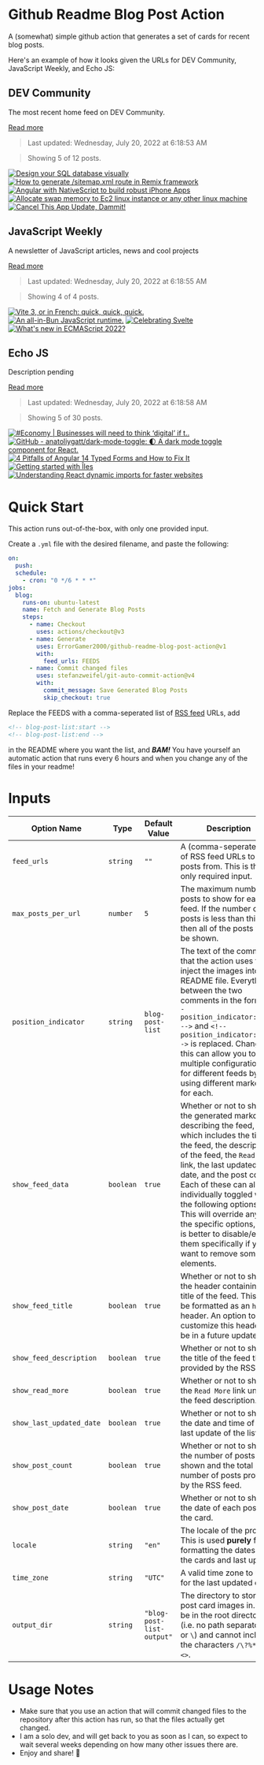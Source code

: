 # Github Readme Blog Post Action

A (somewhat) simple github action that generates a set of cards for recent blog posts.

Here's an example of how it looks given the URLs for DEV Community, JavaScript Weekly, and Echo JS:

<!-- post-list:start -->
## DEV Community

The most recent home feed on DEV Community.

[Read more](https://dev.to)
> Last updated: Wednesday, July 20, 2022 at 6:18:53 AM

> Showing 5 of 12 posts.

[![Design your SQL database visually](https://raw.githubusercontent.com/ErrorGamer2000/github-readme-blog-post-action/main/generated_files/DEV_Community/Design_your_SQL_database_visually.svg)](https://dev.to/polterguy/design-your-sql-database-visually-3dci)
[![How to generate /sitemap.xml route in Remix framework](https://raw.githubusercontent.com/ErrorGamer2000/github-readme-blog-post-action/main/generated_files/DEV_Community/How_to_generate__sitemap.xml_route_in_Remix_framework.svg)](https://dev.to/burhanharoon/how-to-generate-sitemapxml-route-in-remix-framework-25dc)
[![Angular with NativeScript to build robust iPhone Apps](https://raw.githubusercontent.com/ErrorGamer2000/github-readme-blog-post-action/main/generated_files/DEV_Community/Angular_with_NativeScript_to_build_robust_iPhone_Apps.svg)](https://dev.to/scalacode/angular-with-nativescript-to-build-robust-iphone-apps-4c3f)
[![Allocate swap memory to Ec2 linux instance or any other linux machine](https://raw.githubusercontent.com/ErrorGamer2000/github-readme-blog-post-action/main/generated_files/DEV_Community/Allocate_swap_memory_to_Ec2_linux_instance_or_any_other_linux_machine.svg)](https://dev.to/shankarsurya035/allocate-swap-memory-to-ec2-linux-instance-or-any-other-linux-machine-2ldh)
[![Cancel This App Update, Dammit!](https://raw.githubusercontent.com/ErrorGamer2000/github-readme-blog-post-action/main/generated_files/DEV_Community/Cancel_This_App_Update__Dammit!.svg)](https://dev.to/solidi/cancel-this-app-update-dammit-5f6j)


## JavaScript Weekly

A newsletter of JavaScript articles, news and cool projects

[Read more](https://javascriptweekly.com/)
> Last updated: Wednesday, July 20, 2022 at 6:18:55 AM

> Showing 4 of 4 posts.

[![Vite 3, or in French: quick, quick, quick.](https://raw.githubusercontent.com/ErrorGamer2000/github-readme-blog-post-action/main/generated_files/JavaScript_Weekly/Vite_3__or_in_French__quick__quick__quick..svg)](https://javascriptweekly.com/issues/598)
[![An all-in-Bun JavaScript runtime.](https://raw.githubusercontent.com/ErrorGamer2000/github-readme-blog-post-action/main/generated_files/JavaScript_Weekly/An_all-in-Bun_JavaScript_runtime..svg)](https://javascriptweekly.com/issues/597)
[![Celebrating Svelte](https://raw.githubusercontent.com/ErrorGamer2000/github-readme-blog-post-action/main/generated_files/JavaScript_Weekly/Celebrating_Svelte.svg)](https://javascriptweekly.com/issues/596)
[![What's new in ECMAScript 2022?](https://raw.githubusercontent.com/ErrorGamer2000/github-readme-blog-post-action/main/generated_files/JavaScript_Weekly/What's_new_in_ECMAScript_2022_.svg)](https://javascriptweekly.com/issues/595)


## Echo JS

Description pending

[Read more](
http://www.echojs.com
)
> Last updated: Wednesday, July 20, 2022 at 6:18:58 AM

> Showing 5 of 30 posts.

[![#Economy | Businesses will need to think ‘digital’ if t..](https://raw.githubusercontent.com/ErrorGamer2000/github-readme-blog-post-action/main/generated_files/_Echo_JS_/_Economy___Businesses_will_need_to_think_‘digital’_if_t...svg)](https://stockinforce.com/tweet/il&fs-transportation-networks-ltd/1425/economy-businesses-will-need-to-think-%e2%80%98digital-if-they-are-to-compete-and/1509218899585376264)
[![GitHub - anatoliygatt/dark-mode-toggle: 🌓 A dark mode toggle component for React.](https://raw.githubusercontent.com/ErrorGamer2000/github-readme-blog-post-action/main/generated_files/_Echo_JS_/GitHub_-_anatoliygatt_dark-mode-toggle__🌓_A_dark_mode_toggle_component_for_React..svg)](https://github.com/anatoliygatt/dark-mode-toggle)
[![4 Pitfalls of Angular 14 Typed Forms and How to Fix It](https://raw.githubusercontent.com/ErrorGamer2000/github-readme-blog-post-action/main/generated_files/_Echo_JS_/4_Pitfalls_of_Angular_14_Typed_Forms_and_How_to_Fix_It.svg)](https://medium.com/@iam.guid/why-new-angular-14-typed-forms-isnt-good-and-how-to-fix-it-1ffebf193df)
[![Getting started with Îles](https://raw.githubusercontent.com/ErrorGamer2000/github-readme-blog-post-action/main/generated_files/_Echo_JS_/Getting_started_with_Îles.svg)](https://blog.openreplay.com/getting-started-with-iles)
[![Understanding React dynamic imports for faster websites](https://raw.githubusercontent.com/ErrorGamer2000/github-readme-blog-post-action/main/generated_files/_Echo_JS_/Understanding_React_dynamic_imports_for_faster_websites.svg)](https://blog.openreplay.com/understanding-react-dynamic-imports-for-faster-websites)


<!-- post-list:end -->

# Quick Start

This action runs out-of-the-box, with only one provided input.

Create a `.yml` file with the desired filename, and paste the following:

```yml
on:
  push:
  schedule:
    - cron: "0 */6 * * *"
jobs:
  blog:
    runs-on: ubuntu-latest
    name: Fetch and Generate Blog Posts
    steps:
      - name: Checkout
        uses: actions/checkout@v3
      - name: Generate
        uses: ErrorGamer2000/github-readme-blog-post-action@v1
        with:
          feed_urls: FEEDS
      - name: Commit changed files
        uses: stefanzweifel/git-auto-commit-action@v4
        with:
          commit_message: Save Generated Blog Posts
          skip_checkout: true
```

Replace the FEEDS with a comma-seperated list of [RSS feed](https://rss.com/blog/how-do-rss-feeds-work/) URLs, add

```md
<!-- blog-post-list:start -->
<!-- blog-post-list:end -->
```

in the README where you want the list, and **_BAM!_** You have yourself an automatic action that runs every 6 hours and when you change any of the files in your readme!

# Inputs

<table>
  <thead>
    <tr>
      <th>Option Name</th>
      <th>Type</th>
      <th>Default Value</th>
      <th>Description</th>
    </tr>
  </thead>
  <tbody>
    <tr>
      <td><code>feed_urls</code></td>
      <td><code>string</code></td>
      <td><code>""</code></td>
      <td>A (comma-seperated) list of RSS feed URLs to load posts from. This is the only required input.</td>
    </tr>
    <tr>
      <td><code>max_posts_per_url</code></td>
      <td><code>number</code></td>
      <td><code>5</code></td>
      <td>The maximum number of posts to show for each feed. If the number of posts is less than this, then all of the posts will be shown.</td>
    </tr>
    <tr>
      <td><code>position_indicator</code></td>
      <td><code>string</code></td>
      <td><code>blog-post-list</code></td>
      <td>The text of the comments that the action uses to inject the images into the README file. Everything between the two comments in the form <code>&lt;!-- position_indicator:start --&gt;</code> and <code>&lt;!-- position_indicator:end --&gt;</code> is replaced. Changing this can allow you to use multiple configurations for different feeds by using different markers for each.</td>
    </tr>
    <tr>
      <td><code>show_feed_data</code></td>
      <td><code>boolean</code></td>
      <td><code>true</code></td>
      <td>Whether or not to show the generated markdown describing the feed, which includes the title of the feed, the description of the feed, the <code>Read More</code> link, the last updated date, and the post count. Each of these can also be individually toggled with the following options. This will override any of the specific options, so it is better to disable/enable them specifically if you want to remove some elements.</td>
    </tr>
    <tr>
      <td><code>show_feed_title</code></td>
      <td><code>boolean</code></td>
      <td><code>true</code></td>
      <td>Whether or not to show the header containing the title of the feed. This will be formatted as an <code>h2</code> header. An option to customize this header will be in a future update.</td>
    </tr>
    <tr>
      <td><code>show_feed_description</code></td>
      <td><code>boolean</code></td>
      <td><code>true</code></td>
      <td>Whether or not to show the title of the feed that is provided by the RSS feed.</td>
    </tr>
    <tr>
      <td><code>show_read_more</code></td>
      <td><code>boolean</code></td>
      <td><code>true</code></td>
      <td>Whether or not to show the <code>Read More</code> link under the feed description.</td>
    </tr>
    <tr>
      <td><code>show_last_updated_date</code></td>
      <td><code>boolean</code></td>
      <td><code>true</code></td>
      <td>Whether or not to show the date and time of the last update of the list.</td>
    </tr>
    <tr>
      <td><code>show_post_count</code></td>
      <td><code>boolean</code></td>
      <td><code>true</code></td>
      <td>Whether or not to show the number of posts shown and the total number of posts provided by the RSS feed.</td>
    </tr>
    <tr>
      <td><code>show_post_date</code></td>
      <td><code>boolean</code></td>
      <td><code>true</code></td>
      <td>Whether or not to show the date of each post on the card.</td>
    </tr>
    <tr>
      <td><code>locale</code></td>
      <td><code>string</code></td>
      <td><code>"en"</code></td>
      <td>The locale of the project. This is used <strong>purely</strong> for formatting the dates of the cards and last update.</td>
    </tr>
    <tr>
      <td><code>time_zone</code></td>
      <td><code>string</code></td>
      <td><code>"UTC"</code></td>
      <td>A valid time zone to use for the last updated date.</td>
    </tr>
    <tr>
      <td><code>output_dir</code></td>
      <td><code>string</code></td>
      <td><code>"blog-post-list-output"</code></td>
      <td>The directory to store the post card images in. Must be in the root directory (i.e. no path separators <code>/</code> or <code>\</code>) and cannot include the characters <code>/\?%*:|"&lt;&gt;</code>.</td>
    </tr>
<!--
    <tr>
      <td><code></code></td>
      <td><cde></cde></td>
      <td><code></code></td>
      <td></td>
    </tr>
-->
  </tbody>
</table>

# Usage Notes

- Make sure that you use an action that will commit changed files to the repository after this action has run, so that the files actually get changed.
- I am a solo dev, and will get back to you as soon as I can, so expect to wait several weeks depending on how many other issues there are.
- Enjoy and share! 🤗
